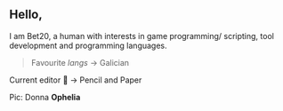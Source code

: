 ## **Hello**, 

I am Bet20, a human with interests in game programming/ scripting, tool development and programming languages.
> Favourite *langs* -> Galician

Current editor 📝 -> Pencil and Paper

Pic: Donna **Ophelia**
